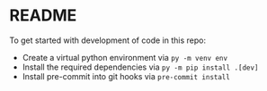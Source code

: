 # README

To get started with development of code in this repo:

- Create a virtual python environment via `py -m venv env`
- Install the required dependencies via `py -m pip install .[dev]`
- Install pre-commit into git hooks via `pre-commit install`
